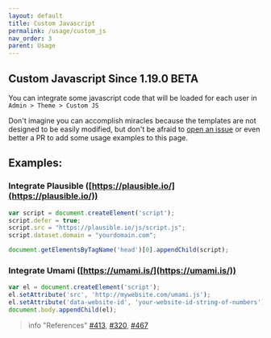 ```yaml
---
layout: default
title: Custom Javascript
permalink: /usage/custom_js
nav_order: 3
parent: Usage
---
```


## Custom Javascript <span class='label label-yellow'>Since 1.19.0</span> <span class='label label-red'>BETA</span>

You can integrate some javascript code that will be loaded for each user in `Admin > Theme > Custom JS`

Don't imagine you can accomplish miracles because the templates are not designed to be easily modified,
but don't be afraid to [open an issue](https://framagit.org/les/gancio/-/issues) or even better a PR to add some usage examples to this page.


## Examples:

### Integrate Plausible ([https://plausible.io/](https://plausible.io/))

```js
var script = document.createElement('script');
script.defer = true;
script.src = "https://plausible.io/js/script.js";
script.dataset.domain = "yourdomain.com";

document.getElementsByTagName('head')[0].appendChild(script);
```
### Integrate Umami ([https://umami.is/](https://umami.is/))

```js
var el = document.createElement('script');
el.setAttribute('src', 'http://mywebsite.com/umami.js');
el.setAttribute('data-website-id', 'your-website-id-string-of-numbers');
document.body.appendChild(el);
```

> info "References"
> [#413](https://framagit.org/les/gancio/-/issues/413), [#320](https://framagit.org/les/gancio/-/issues/320), [#467](https://framagit.org/les/gancio/-/issues/467)

